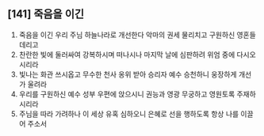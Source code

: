 ## [141] 죽음을 이긴

1) 죽음을 이긴 우리 주님 하늘나라로 개선한다 악마의 권세 물리치고 구원하신 영혼들 데리고
2) 찬란한 빛에 둘러싸여 강복하시며 떠나시나 마지막 날에 심판하려 위엄 중에 다시오시리라
3) 빛나는 화관 쓰시옵고 무수한 천사 옹위 받아 승리자 예수 승천하니 웅장하게 개선가 울려라
4) 우리를 구원하신 예수 성부 우편에 앉으시니 권능과 영광 무궁하고 영원토록 주재하시리라
5) 주님을 따라 가려하나 이 세상 유혹 심하오니 은혜로 선을 행하도록 항상 나를 이끌어 주소서
